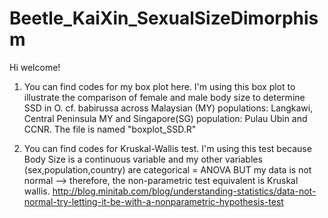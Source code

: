 # Beetle_KaiXin_SexualSizeDimorphism

Hi welcome!

1. You can find codes for my box plot here. I'm using this box plot to illustrate the comparison of female and male body size to determine SSD in O. cf. babirussa across Malaysian (MY) populations: Langkawi, Central Peninsula MY and Singapore(SG) population: Pulau Ubin and CCNR.
The file is named "boxplot_SSD.R"

2. You can find codes for Kruskal-Wallis test. I'm using this test because Body Size is a continuous variable and my other variables (sex,population,country) are categorical = ANOVA BUT my data is not normal --> therefore, the non-parametric test equivalent is Kruskal wallis. http://blog.minitab.com/blog/understanding-statistics/data-not-normal-try-letting-it-be-with-a-nonparametric-hypothesis-test
